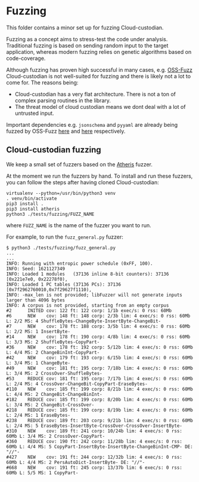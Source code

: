 # Fuzzing
This folder contains a minor set up for fuzzing Cloud-custodian.

Fuzzing as a concept aims to stress-test the code under analysis. Traditional fuzzing is based on sending random input to the target application, whereas modern fuzzing relies on genetic algorithms based on code-coverage.

Although fuzzing has proven high successful in many cases, e.g. [OSS-Fuzz](https://github.com/google/oss-fuzz) Cloud-custodian is not well-suited for fuzzing and there is likely not a lot to come for. The reasons being:
- Cloud-custodian has a very flat architecture. There is not a ton of complex parsing routines in the library.
- The threat model of cloud custodian means we dont deal with a lot of untrusted input.

Important dependencies e.g. `jsonschema` and `pyyaml` are already being fuzzed by OSS-Fuzz [here](https://github.com/google/oss-fuzz/tree/master/projects/jsonschema) and [here](https://github.com/google/oss-fuzz/tree/master/projects/pyyaml) respectively.


## Cloud-custodian fuzzing
We keep a small set of fuzzers based on the [Atheris](https://github.com/google/atheris) fuzzer.

At the moment we run the fuzzers by hand. To install and run these fuzzers, you can follow the steps after having cloned Cloud-custodian:
```
virtualenv --python=/usr/bin/python3 venv
. venv/bin/activate
pip3 install .
pip3 install atheris
python3 ./tests/fuzzing/FUZZ_NAME
```
where `FUZZ_NAME` is the name of the fuzzer you want to run.

For example, to run the `fuzz_general.py` fuzzer:
```
$ python3 ./tests/fuzzing/fuzz_general.py
...
...
INFO: Running with entropic power schedule (0xFF, 100).
INFO: Seed: 1621127349
INFO: Loaded 1 modules   (37136 inline 8-bit counters): 37136 [0x221e7e0, 0x22278f0), 
INFO: Loaded 1 PC tables (37136 PCs): 37136 [0x7f2962760010,0x7f29627f1110), 
INFO: -max_len is not provided; libFuzzer will not generate inputs larger than 4096 bytes
INFO: A corpus is not provided, starting from an empty corpus
#2      INITED cov: 122 ft: 122 corp: 1/1b exec/s: 0 rss: 60Mb
#6      NEW    cov: 148 ft: 148 corp: 2/3b lim: 4 exec/s: 0 rss: 60Mb L: 2/2 MS: 4 ShuffleBytes-ChangeByte-InsertByte-ChangeBit-
#7      NEW    cov: 178 ft: 188 corp: 3/5b lim: 4 exec/s: 0 rss: 60Mb L: 2/2 MS: 1 InsertByte-
#14     NEW    cov: 178 ft: 190 corp: 4/8b lim: 4 exec/s: 0 rss: 60Mb L: 3/3 MS: 2 ShuffleBytes-CopyPart-
#36     NEW    cov: 178 ft: 192 corp: 5/12b lim: 4 exec/s: 0 rss: 60Mb L: 4/4 MS: 2 ChangeBinInt-CopyPart-
#42     NEW    cov: 179 ft: 193 corp: 6/15b lim: 4 exec/s: 0 rss: 60Mb L: 3/4 MS: 1 ChangeByte-
#49     NEW    cov: 181 ft: 195 corp: 7/18b lim: 4 exec/s: 0 rss: 60Mb L: 3/4 MS: 2 CrossOver-ShuffleBytes-
#53     REDUCE cov: 181 ft: 195 corp: 7/17b lim: 4 exec/s: 0 rss: 60Mb L: 2/4 MS: 4 CrossOver-ChangeBit-CopyPart-EraseBytes-
#110    NEW    cov: 185 ft: 199 corp: 8/21b lim: 4 exec/s: 0 rss: 60Mb L: 4/4 MS: 2 ChangeBit-ChangeBinInt-
#182    REDUCE cov: 185 ft: 199 corp: 8/20b lim: 4 exec/s: 0 rss: 60Mb L: 3/4 MS: 2 ChangeBit-CrossOver-
#218    REDUCE cov: 185 ft: 199 corp: 8/19b lim: 4 exec/s: 0 rss: 60Mb L: 2/4 MS: 1 EraseBytes-
#238    REDUCE cov: 189 ft: 203 corp: 9/21b lim: 4 exec/s: 0 rss: 60Mb L: 2/4 MS: 5 EraseBytes-InsertByte-CrossOver-CrossOver-InsertByte-
#310    NEW    cov: 189 ft: 241 corp: 10/24b lim: 4 exec/s: 0 rss: 60Mb L: 3/4 MS: 2 CrossOver-CopyPart-
#360    REDUCE cov: 190 ft: 242 corp: 11/28b lim: 4 exec/s: 0 rss: 60Mb L: 4/4 MS: 5 CopyPart-InsertByte-InsertByte-ChangeBinInt-CMP- DE: "//"-
#427    NEW    cov: 191 ft: 244 corp: 12/32b lim: 4 exec/s: 0 rss: 60Mb L: 4/4 MS: 2 PersAutoDict-InsertByte- DE: "//"-
#668    NEW    cov: 191 ft: 245 corp: 13/37b lim: 6 exec/s: 0 rss: 60Mb L: 5/5 MS: 1 CopyPart-
```

